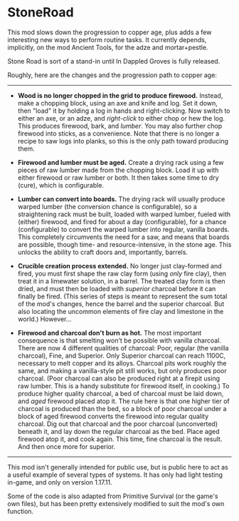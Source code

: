 # StoneRoad
This mod slows down the progression to copper age, plus adds a few interesting new ways to perform routine tasks. It currently depends, implicitly, on the mod Ancient Tools, for the adze and mortar+pestle.

Stone Road is sort of a stand-in until In Dappled Groves is fully released.

Roughly, here are the changes and the progression path to copper age:

***

* **Wood is no longer chopped in the grid to produce firewood.**
Instead, make a chopping block, using an axe and knife and log. Set it down, then "load" it by holding a log in hands and right-clicking. Now switch to either an axe, or an adze, and *right-click* to either chop or hew the log. This produces firewood, bark, and *lumber*.
You may also further chop firewood into sticks, as a convenience. Note that there is no longer a recipe to saw logs into planks, so this is the only path toward producing them.

* **Firewood and lumber must be aged.**
Create a drying rack using a few pieces of raw lumber made from the chopping block. Load it up with either firewood or raw lumber or both. It then takes some time to dry (cure), which is configurable.

* **Lumber can convert into boards.**
The drying rack will usually produce warped lumber (the conversion chance is configurable), so a straightening rack must be built, loaded with warped lumber, fueled with (either) firewood, and fired for about a day (configurable), for a chance (configurable)
to convert the warped lumber into regular, vanilla boards. This completely circumvents the need for a saw, and means that boards are possible, though time- and resource-intensive, in the stone age. This unlocks the ability to craft doors and, importantly, barrels.

* **Crucible creation process extended.**
No longer just clay-formed and fired, you must first shape the raw clay form (using *only* fire clay), then treat it in a limewater solution, in a barrel.
The treated clay form is then dried, and must then be loaded with *superior* charcoal before it can finally be fired.
(This series of steps is meant to represent the sum total of the mod's changes, hence the barrel and the superior charcoal. But also locating the uncommon elements of fire clay and limestone in the world.)
However...

* **Firewood and charcoal don't burn as hot.**
The most important consequence is that smelting won't be possible with vanilla charcoal. There are now 4 different qualities of charcoal: Poor, regular (the vanilla charcoal), Fine, and Superior.
Only Superior charcoal can reach 1100C, necessary to melt copper and its alloys.
Charcoal pits work roughly the same, and making a vanilla-style pit still works, but only produces poor charcoal. (Poor charcoal can also be produced right at a firepit using raw lumber. This is a handy substitute for firewood itself, in cooking.)
To produce higher quality charcoal, a bed of charcoal must be laid down, and *aged* firewood placed atop it.
The rule here is that one higher tier of charcoal is produced than the bed, so a block of poor charcoal under a block of aged firewood converts the firewood into regular quality charcoal.
Dig out that charcoal and the poor charcoal (unconverted) beneath it, and lay down the regular charcoal as the bed. Place aged firewood atop it, and cook again. This time, fine charcoal is the result. And then once more for superior.

***

This mod isn't generally intended for public use, but is public here to act as a useful example of several types of systems. It has only had light testing in-game, and only on version 1.17.11.

Some of the code is also adapted from Primitive Survival (or the game's own files), but has been pretty extensively modified to suit the mod's own function.
